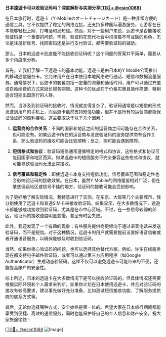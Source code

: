 **日本遠遊卡可以收验证码吗？深度解析与实测分享[[TG💪+ @esim1088](https://t.me/s/esim1088)]**

在日本旅行时，远遊卡（Y-Mobileのオートチャージカード）是一种非常方便的通信工具。它不仅提供了稳定的网络连接，还支持多种国际漫游服务，让游客在日本能够轻松上网、打电话和发短信。然而，对于一些用户来说，远遊卡是否能接收验证码是一个重要的问题。毕竟，验证码在现代社会中扮演着不可或缺的角色，无论是注册新账号、找回密码还是进行支付验证，都需要验证码的辅助。

那么，日本的远遊卡到底能不能接收验证码呢？这个问题的答案并不简单，需要从多个角度来分析。

首先，让我们了解一下远遊卡的基本功能。远遊卡是由日本的Y Mobile公司推出的移动通信服务卡，它允许用户在日本使用本地网络进行通话、短信和数据流量服务。通常情况下，远遊卡的套餐包括一定量的流量和通话时间，用户可以通过充值或自动续费的方式来延长服务期限。这种卡的优点在于价格实惠且操作简便，特别适合短期出国旅行的人群。

然而，当涉及到验证码的接收时，情况就变得复杂了。验证码通常是以短信的形式发送到用户的手机上，而远遊卡虽然支持短信功能，但并不是所有的运营商都能保证验证码的顺利接收。这主要取决于以下几个因素：

1. **运营商的合作关系**：不同的国家和地区之间的运营商之间可能存在合作关系，也可能没有。如果远遊卡所在的运营商与发送验证码的服务提供商有合作关系，那么验证码的接收可能会比较顺畅；反之，则可能会遇到障碍。

2. **短信格式和协议**：验证码短信通常遵循特定的格式和协议，这些格式和协议可能因国家和地区而异。如果远遊卡的短信服务不完全兼容这些格式和协议，就可能导致验证码无法正常接收。

3. **信号覆盖和稳定性**：即使远遊卡本身支持短信功能，信号覆盖范围和稳定性也会影响验证码的接收效果。在日本，虽然Y Mobile的网络覆盖相对广泛，但在某些偏远地区或信号不佳的地方，验证码的接收可能会受到影响。

为了更好地了解实际情况，我特意进行了实测。在东京、大阪等几个主要城市，我分别使用了远遊卡和普通SIM卡来接收验证码。结果显示，在大多数情况下，远遊卡都能够成功接收到验证码，尤其是在市中心区域。不过，在一些信号较弱的郊区，验证码的接收速度明显变慢，甚至有时会失败。

此外，我还发现了一个有趣的现象：有些服务提供商更倾向于通过语音电话来发送验证码，而不是短信。对于这种情况，远遊卡的用户就需要提前设置好语音信箱或者开通语音服务，以确保能够及时收到验证码。

当然，如果你担心验证码的问题，也可以选择其他替代方案。例如，许多在线服务现在都支持电子邮件验证码，或者可以通过第三方应用程序（如Google Authenticator）生成动态验证码。这样不仅可以避免远遊卡可能带来的不便，还能提高账户的安全性。

综上所述，日本的远遊卡在大多数情况下是可以接收验证码的，但具体情况还需要根据实际环境和个人需求来判断。如果你计划在日本使用远遊卡，并且对验证码的接收有较高要求，建议事先做好充分准备，比如测试短信接收功能、了解服务提供商的联系方式等。

最后，无论你选择哪种方式，安全始终是第一位的。希望大家在日本旅行期间都能享受到便捷、高效的通信服务，同时也能保护好自己的个人信息和财产安全。祝大家旅途愉快！

[[TG💪+ @esim1088](https://t.me/s/esim1088) ![Image](https://i.postimg.cc/4NQfJmqS/Snipaste-2025-05-13-00-14-12.png)]